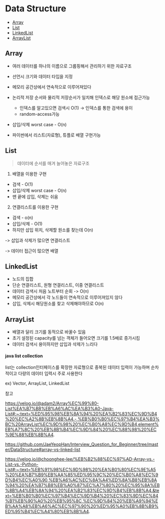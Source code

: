 # Data Structure


- [Array](#Array)
- [List](#List)
- [LinkedList](#LinkedList)
- [ArrayList](#ArrayList)

## Array
* 여러 데이터를 하나의 이름으로 그룹핑해서 관리하기 위한 자료구조
* 선언시 크기와 데이터 타입을 지정
* 메모리 공간상에서 연속적으로 이루어져있다
* 논리적 저장 순서와 물리적 저장순서가 일치해 인덱스로 해당 원소에 접근가능

  * 인덱스를 알고있으면 검색시 O(1) -> 인덱스를 통한 검색에 용이
  * random-access가능
* 삽입/삭제 worst case - O(n)
* 파이썬에서 리스트(자료형), 튜플로 배열 구현가능

## List
> 데이터에 순서를 매겨 늘어놓은 자료구조

1) 배열을 이용한 구현 
* 검색 - O(1)
* 삽입/삭제 worst case - O(n) 
 * 맨 끝에 삽입, 삭제는 쉬움

2) 연결리스트를 이용한 구현
* 검색 - o(n)
* 삽입/삭제 - O(1)
 * 하지만 삽입 위치, 삭제할 원소를 찾는데 O(n)


-> 삽입과 삭제가 많으면 연결리스트

-> 데이터 접근이 많으면 배열

## LinkedList
* 노드의 집합
* 단순 연결리스트, 원형 연결리스트, 이중 연결리스트
* 데이터 검색시 처음 노트부터 순회 -> O(n)
* 메모리 공간상에서 각 노드들이 연속적으로 이루어져있지 않다
* 삽입, 삭제시 해당원소를 찾고 삭제해야하므로 O(n)

## ArrayList
* 배열과 달리 크기를 동적으로 바꿀수 있음
* 초기 설정된 capacity를 넘는 객체가 들어오면 크기를 1.5배로 증가시킴
* 데이터 검색시 용이하지만 삽입과 삭제가 느리다
#### java list collection

list는 collection인터페이스를 확장한 자료형으로 중복된 데이터 입력이 가능하며 순차적이고 다량의 데이터 입력시 주로 사용한다

ex) Vector, ArrayList, LinkedList


참고

https://velog.io/@adam2/Array%EC%99%80-List%EA%B7%B8%EB%A6%AC%EA%B3%A0-Java-List#:~:text=%ED%95%98%EB%8A%94%20%EA%B2%83%EC%9D%B4%20%EC%A2%8B%EB%8B%A4.-,%EB%B0%B0%EC%97%B4%EA%B3%BC%20ArrayList%EC%9D%98%20%EC%B0%A8%EC%9D%B4,element%EB%A7%8C%20%EB%8B%B4%EC%9D%84%20%EC%88%98%20%EC%9E%88%EB%8B%A4.

https://github.com/JaeYeopHan/Interview_Question_for_Beginner/tree/master/DataStructure#array-vs-linked-list

https://velog.io/@choonghee-lee/%EB%B2%88%EC%97%AD-Array-vs.-List-vs.-Python-List#:~:text=%EB%91%98%EC%9D%98%20%EA%B0%80%EC%9E%A5%20%EA%B7%B9%EB%AA%85%ED%95%9C%20%EC%B0%A8%EC%9D%B4%EC%A0%90,%EB%A6%AC%EC%8A%A4%ED%8A%B8%EB%8A%94%20%EA%B7%B8%EB%A0%87%EC%A7%80%20%EC%95%8A%EB%8B%A4%EB%8A%94%20%EA%B2%83%EC%9D%B4%EB%8B%A4.&text=%EB%B0%B0%EC%97%B4%EC%9D%B4%20%EC%83%9D%EC%84%B1%EB%90%A0%20%EB%95%8C,%EC%9D%84%20%EB%A9%94%EB%AA%A8%EB%A6%AC%EC%97%90%20%ED%95%A0%EB%8B%B9%ED%95%B4%EC%A4%80%EB%8B%A4.
